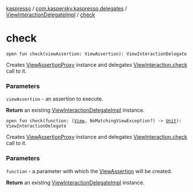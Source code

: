 [kaspresso](../../index.md) / [com.kaspersky.kaspresso.delegates](../index.md) / [ViewInteractionDelegateImpl](index.md) / [check](./check.md)

# check

`open fun check(viewAssertion: ViewAssertion): ViewInteractionDelegate`

Creates [ViewAssertionProxy](../../com.kaspersky.kaspresso.proxy/-view-assertion-proxy/index.md) instance and delegates [ViewInteraction.check](#) call to it.

### Parameters

`viewAssertion` - an assertion to execute.

**Return**
an existing [ViewInteractionDelegateImpl](index.md) instance.

`open fun check(function: (`[`View`](https://developer.android.com/reference/android/view/View.html)`, NoMatchingViewException?) -> `[`Unit`](https://kotlinlang.org/api/latest/jvm/stdlib/kotlin/-unit/index.html)`): ViewInteractionDelegate`

Creates [ViewAssertionProxy](../../com.kaspersky.kaspresso.proxy/-view-assertion-proxy/index.md) instance and delegates [ViewInteraction.check](#) call to it.

### Parameters

`function` - a parameter with which the [ViewAssertion](#) will be created.

**Return**
an existing [ViewInteractionDelegateImpl](index.md) instance.

